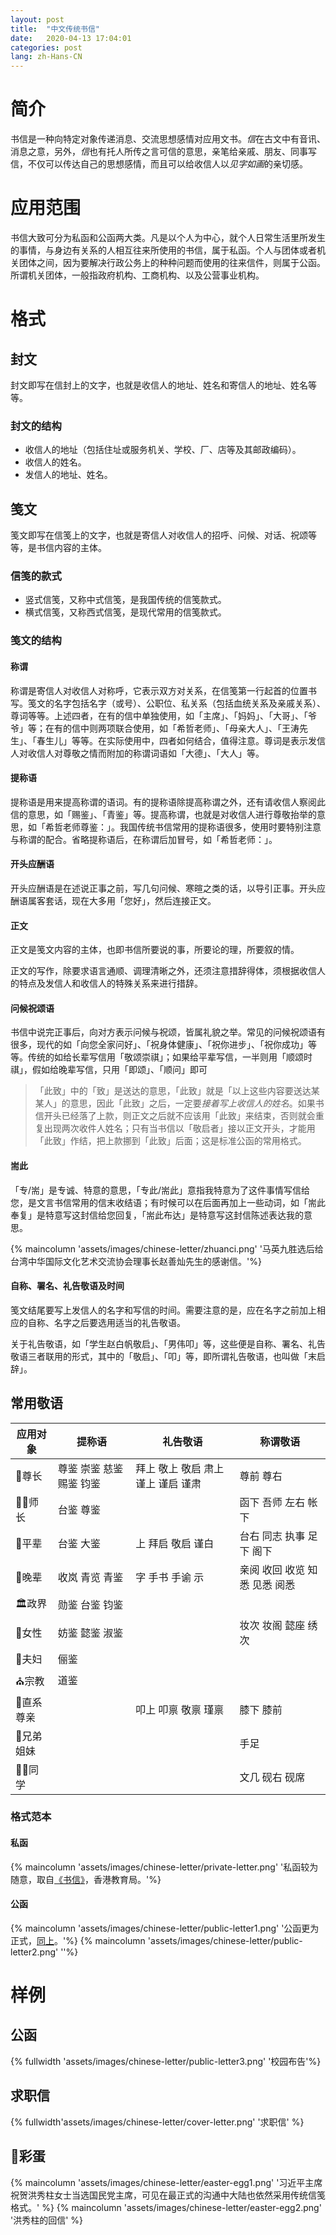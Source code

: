 ```yaml
---
layout: post
title:  "中文传统书信"
date:   2020-04-13 17:04:01
categories: post
lang: zh-Hans-CN
---
```


# 简介
书信是一种向特定对象传递消息、交流思想感情对应用文书。*信*在古文中有音讯、消息之意，另外，*信*也有托人所传之言可信的意思，亲笔给亲戚、朋友、同事写信，不仅可以传达自己的思想感情，而且可以给收信人以*见字如画*的亲切感。
<!--more--> 
# 应用范围
书信大致可分为私函和公函两大类。凡是以个人为中心，就个人日常生活里所发生的事情，与身边有关系的人相互往来所使用的书信，属于私函。个人与团体或者机关团体之间，因为要解决行政公务上的种种问题而使用的往来信件，则属于公函。所谓机关团体，一般指政府机构、工商机构、以及公营事业机构。

# 格式
## 封文
封文即写在信封上的文字，也就是收信人的地址、姓名和寄信人的地址、姓名等等。
### 封文的结构
* 收信人的地址（包括住址或服务机关、学校、厂、店等及其邮政编码）。
* 收信人的姓名。
* 发信人的地址、姓名。

## 笺文
笺文即写在信笺上的文字，也就是寄信人对收信人的招呼、问候、对话、祝颂等等，是书信内容的主体。

### 信笺的款式
* 竖式信笺，又称中式信笺，是我国传统的信笺款式。
* 横式信笺，又称西式信笺，是现代常用的信笺款式。

### 笺文的结构

#### 称谓

称谓是寄信人对收信人对称呼，它表示双方对关系，在信笺第一行起首的位置书写。笺文的名字包括名字（或号）、公职位、私关系（包括血统关系及亲戚关系）、尊词等等。上述四者，在有的信中单独使用，如「主席」、「妈妈」、「大哥」、「爷爷」等；在有的信中则两项联合使用，如「希哲老师」、「母亲大人」、「王涛先生」、「春生儿」等等。在实际使用中，四者如何结合，值得注意。尊词是表示发信人对收信人对尊敬之情而附加的称谓词语如「大德」、「大人」等。

#### 提称语
提称语是用来提高称谓的语词。有的提称语除提高称谓之外，还有请收信人察阅此信的意思，如「赐鉴」、「青鉴」等。提高称谓，也就是对收信人进行尊敬抬举的意思，如「希哲老师尊鉴：」。我国传统书信常用的提称语很多，使用时要特别注意与称谓的配合。省略提称语后，在称谓后加冒号，如「希哲老师：」。

#### 开头应酬语
开头应酬语是在述说正事之前，写几句问候、寒暄之类的话，以导引正事。开头应酬语属客套话，现在大多用「您好」，然后连接正文。

#### 正文
正文是笺文内容的主体，也即书信所要说的事，所要论的理，所要叙的情。

正文的写作，除要求语言通顺、调理清晰之外，还须注意措辞得体，须根据收信人的特点及发信人和收信人的特殊关系来进行措辞。

#### 问候祝颂语
书信中说完正事后，向对方表示问候与祝颂，皆属礼貌之举。常见的问候祝颂语有很多，现代的如「向您全家问好」、「祝身体健康」、「祝你进步」、「祝你成功」等等。传统的如给长辈写信用「敬颂崇祺」；如果给平辈写信，一半则用「顺颂时祺」，假如给晚辈写信，只用「即颂」、「顺问」即可

> 「此致」中的「致」是送达的意思，「此致」就是「以上这些内容要送达某某人」的意思，因此「此致」之后，一定要*接着写上收信人的姓名*。如果书信开头已经落了上款，则正文之后就不应该用「此致」来结束，否则就会重复出现两次收件人姓名；只有当书信以「敬启者」接以正文开头，才能用「此致」作结，把上款挪到「此致」后面；这是标准公函的常用格式。

#### 耑此
「专/耑」是专诚、特意的意思，「专此/耑此」意指我特意为了这件事情写信给您，是文言书信常用的信末收结语；有时候可以在后面再加上一些动词，如「耑此奉复」是特意写这封信给您回复，「耑此布达」是特意写这封信陈述表达我的意思。

{% maincolumn 'assets/images/chinese-letter/zhuanci.png' '马英九胜选后给台湾中华国际文化艺术交流协会理事长赵善灿先生的感谢信。'%}

#### 自称、署名、礼告敬语及时间
笺文结尾要写上发信人的名字和写信的时间。需要注意的是，应在名字之前加上相应的自称、名字之后要选用适当的礼告敬语。

关于礼告敬语，如「学生赵白帆敬启」、「男伟叩」等，这些便是自称、署名、礼告敬语三者联用的形式，其中的「敬启」、「叩」等，即所谓礼告敬语，也叫做「末启辞」。

## 常用敬语

| 应用对象 | 提称语 | 礼告敬语 | 称谓敬语 |
|---------|--------|----------|----------|
| 👴尊长 | 尊鉴 崇鉴 慈鉴 赐鉴 钧鉴 | 拜上 敬上 敬启 肃上 谨上 谨启 谨肃 | 尊前 尊右 |
| 👩‍🏫师长 | 台鉴 尊鉴 | | 函下 吾师 左右 帐下 |
| 👬平辈 | 台鉴 大鉴 | 上 拜启 敬启 谨白 | 台右 同志 执事 足下 阁下 |
| 👶晚辈 | 收岚 青览 青鉴 | 字 手书 手谕 示 | 亲阅 收回 收览 知悉 见悉 阅悉 |
| 🏛政界 | 勋鉴 台鉴 钧鉴 | | |
| 👩女性 | 妨鉴 懿鉴 淑鉴 | | 妆次 妆阁 懿座 绣次 |
| 💑夫妇 | 俪鉴 | | |
| ⛪️宗教 | 道鉴 | | |
| 👵直系尊亲 | | 叩上 叩禀 敬禀 瑾禀 | 膝下 膝前 |
| 👫兄弟姐妹 | | | 手足 |
| 👩‍🎓同学 | | | 文几 砚右 砚席 |

### 格式范本
#### 私函

{% maincolumn 'assets/images/chinese-letter/private-letter.png' '私函较为随意，取自[《书信》](https://www.edb.gov.hk/attachment/tc/curriculum-development/kla/chi-edu/resources/primary-secondary/lang/3%20shuxin.pdf)，香港教育局。'%}

#### 公函

{% maincolumn 'assets/images/chinese-letter/public-letter1.png' '公函更为正式，[同上](https://www.edb.gov.hk/attachment/tc/curriculum-development/kla/chi-edu/resources/primary-secondary/lang/3%20shuxin.pdf)。'%}
{% maincolumn 'assets/images/chinese-letter/public-letter2.png' ''%}

# 样例
## 公函

{% fullwidth 'assets/images/chinese-letter/public-letter3.png' '校园布告'%}

## 求职信

{% fullwidth'assets/images/chinese-letter/cover-letter.png' '求职信' %}

## 🥚彩蛋

{% maincolumn 'assets/images/chinese-letter/easter-egg1.png' '习近平主席祝贺洪秀柱女士当选国民党主席，可见在最正式的沟通中大陆也依然采用传统信笺格式。' %}
{% maincolumn 'assets/images/chinese-letter/easter-egg2.png' '洪秀柱的回信' %}